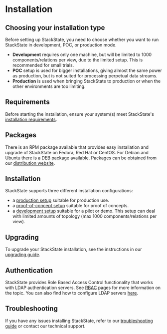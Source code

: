 # Installation

## Choosing your installation type

Before setting up StackState, you need to choose whether you want to run StackState in development, POC, or production mode. 

* **Development** requires only one machine, but will be limited to 1000 components/relations per view, due to the limited setup. This is recommended for small trials. 
* **POC** setup is used for bigger installations, giving almost the same power as production, but is not suited for processing perpetual data streams. 
* **Production** is used when bringing StackState to production or when the other environments are too limiting.

## Requirements

Before starting the installation, ensure your system\(s\) meet StackState's [installation requirements](requirements.md).

## Packages

There is an RPM package available that provides easy installation and upgrade of StackState on Fedora, Red Hat or CentOS. For Debian and Ubuntu there is a DEB package available. Packages can be obtained from our [distribution website](../download.md).

## Installation

StackState supports three different installation configurations:

* a [production setup](production-installation.md) suitable for production use.
* a [proof-of-concept setup](poc-installation.md) suitable for proof of concepts.
* a [development setup](development-installation.md) suitable for a pilot or demo. This setup can deal with limited amounts of topology \(max 1000 components/relations per view\).

## Upgrading

To upgrade your StackState installation, see the instructions in our [upgrading guide](upgrading.md).

## Authentication

StackState provides Role Based Access Control functionality that works with LDAP authentication servers. See [RBAC](../../concepts/role_based_access_control/) pages for more information on the topic. You can also find how to configure LDAP servers [here](authentication.md).

## Troubleshooting

If you have any issues installing StackState, refer to our [troubleshooting guide](troubleshooting.md) or contact our technical support.

